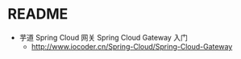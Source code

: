 # README

- 芋道 Spring Cloud 网关 Spring Cloud Gateway 入门
    - <http://www.iocoder.cn/Spring-Cloud/Spring-Cloud-Gateway>
